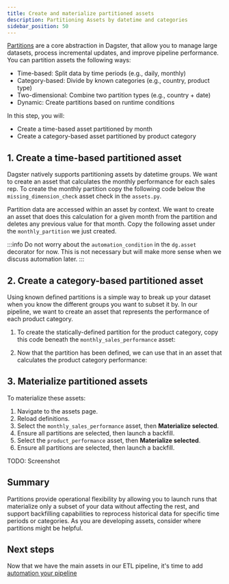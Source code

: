 ```yaml
---
title: Create and materialize partitioned assets
description: Partitioning Assets by datetime and categories
sidebar_position: 50
---
```


[Partitions](/guides/build/partitions-and-backfills/partitioning-assets) are a core abstraction in Dagster, that allow you to manage large datasets, process incremental updates, and improve pipeline performance. You can partition assets the following ways:

- Time-based: Split data by time periods (e.g., daily, monthly)
- Category-based: Divide by known categories (e.g., country, product type)
- Two-dimensional: Combine two partition types (e.g., country + date)
- Dynamic: Create partitions based on runtime conditions

In this step, you will:

- Create a time-based asset partitioned by month
- Create a category-based asset partitioned by product category

## 1. Create a time-based partitioned asset

Dagster natively supports partitioning assets by datetime groups. We want to create an asset that calculates the monthly performance for each sales rep. To create the monthly partition copy the following code below the `missing_dimension_check` asset check in the `assets.py`.

<CodeExample
  path="docs_snippets/docs_snippets/guides/tutorials/etl_tutorial/src/etl_tutorial/defs/assets.py"
  language="python"
  startAfter="start_monthly_partition"
  endBefore="end_monthly_partition"
  title="src/etl_tutorial/defs/assets.py"
/>

Partition data are accessed within an asset by context. We want to create an asset that does this calculation for a given month from the partition
and deletes any previous value for that month. Copy the following asset under the `monthly_partition` we just created.

<CodeExample
  path="docs_snippets/docs_snippets/guides/tutorials/etl_tutorial/src/etl_tutorial/defs/assets.py"
  language="python"
  startAfter="start_monthly_sales_performance_asset"
  endBefore="end_monthly_sales_performance_asset"
  title="src/etl_tutorial/defs/assets.py"
/>

:::info
Do not worry about the `automation_condition` in the `dg.asset` decorator for now. This is not necessary but will make more sense when we discuss automation later.
:::

## 2. Create a category-based partitioned asset

Using known defined partitions is a simple way to break up your dataset when you know the different groups you want to subset it by. In our pipeline, we want to create an asset that represents the performance of each product category.

1. To create the statically-defined partition for the product category, copy this code beneath the `monthly_sales_performance` asset:

<CodeExample
  path="docs_snippets/docs_snippets/guides/tutorials/etl_tutorial/src/etl_tutorial/defs/assets.py"
  language="python"
  startAfter="start_product_category_partition"
  endBefore="end_product_category_partition"
  title="src/etl_tutorial/defs/assets.py"
/>

2. Now that the partition has been defined, we can use that in an asset that calculates the product category performance:

<CodeExample
  path="docs_snippets/docs_snippets/guides/tutorials/etl_tutorial/src/etl_tutorial/defs/assets.py"
  language="python"
  startAfter="start_product_performance_asset"
  endBefore="end_product_performance_asset"
  title="src/etl_tutorial/defs/assets.py"
/>

## 3. Materialize partitioned assets

To materialize these assets:

1. Navigate to the assets page.
2. Reload definitions.
3. Select the `monthly_sales_performance` asset, then **Materialize selected**.
4. Ensure all partitions are selected, then launch a backfill.
5. Select the `product_performance` asset, then **Materialize selected**.
6. Ensure all partitions are selected, then launch a backfill.

TODO: Screenshot

## Summary

 Partitions provide operational flexibility by allowing you to launch runs that materialize only a subset of your data without affecting the rest, and support backfilling capabilities to reprocess historical data for specific time periods or categories. As you are developing assets, consider where partitions might be helpful.

## Next steps

Now that we have the main assets in our ETL pipeline, it's time to add [automation your pipeline](/etl-pipeline-tutorial/automate-your-pipeline)
